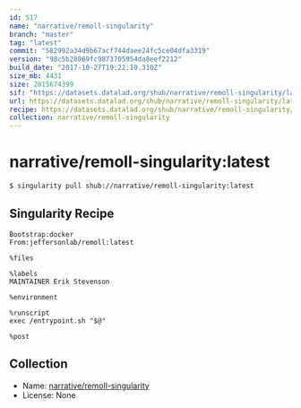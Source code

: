 ```yaml
---
id: 517
name: "narrative/remoll-singularity"
branch: "master"
tag: "latest"
commit: "582992a34d9b67acf744daee24fc5ce04dfa3319"
version: "98c5b28069fc9873705954da8eef2212"
build_date: "2017-10-27T19:22:10.310Z"
size_mb: 4431
size: 2015674399
sif: "https://datasets.datalad.org/shub/narrative/remoll-singularity/latest/2017-10-27-582992a3-98c5b280/98c5b28069fc9873705954da8eef2212.simg"
url: https://datasets.datalad.org/shub/narrative/remoll-singularity/latest/2017-10-27-582992a3-98c5b280/
recipe: https://datasets.datalad.org/shub/narrative/remoll-singularity/latest/2017-10-27-582992a3-98c5b280/Singularity
collection: narrative/remoll-singularity
---
```


# narrative/remoll-singularity:latest

```bash
$ singularity pull shub://narrative/remoll-singularity:latest
```

## Singularity Recipe

```singularity
Bootstrap:docker  
From:jeffersonlab/remoll:latest 

%files

%labels
MAINTAINER Erik Stevenson

%environment

%runscript
exec /entrypoint.sh "$@"

%post
```

## Collection

 - Name: [narrative/remoll-singularity](https://github.com/narrative/remoll-singularity)
 - License: None

